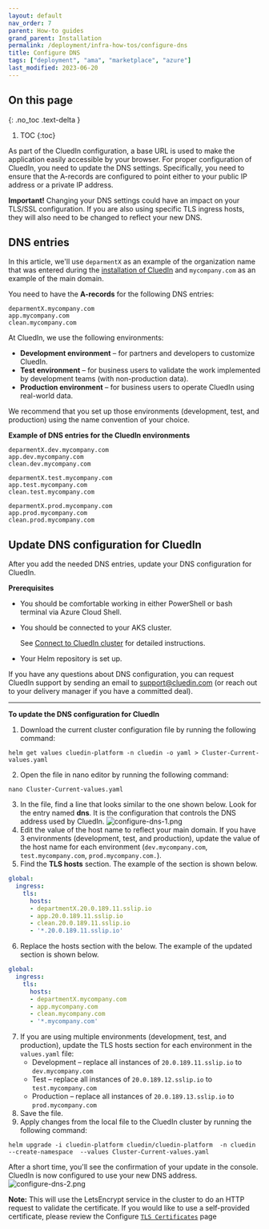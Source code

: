 ```yaml
---
layout: default
nav_order: 7
parent: How-to guides
grand_parent: Installation
permalink: /deployment/infra-how-tos/configure-dns
title: Configure DNS
tags: ["deployment", "ama", "marketplace", "azure"]
last_modified: 2023-06-20
---
```

## On this page
{: .no_toc .text-delta }
1. TOC
{:toc}


As part of the CluedIn configuration, a base URL is used to make the application easily accessible by your browser. For proper configuration of CluedIn, you need to update the DNS settings. Specifically, you need to ensure that the A-records are configured to point either to your public IP address or a private IP address.

**Important!** Changing your DNS settings could have an impact on your TLS/SSL configuration. If you are also using specific TLS ingress hosts, they will also need to be changed to reflect your new DNS.

## DNS entries

In this article, we'll use `deparmentX` as an example of the organization name that was entered during the [installation of CluedIn](/deployment/azure-marketplace/step-3#complete-the-initial-setup-tab) and `mycompany.com` as an example of the main domain.

You need to have the **A-records** for the following DNS entries:

```
deparmentX.mycompany.com
app.mycompany.com
clean.mycompany.com
```

At CluedIn, we use the following environments:

- **Development environment** – for partners and developers to customize CluedIn.
- **Test environment** – for business users to validate the work implemented by development teams (with non-production data).
- **Production environment** – for business users to operate CluedIn using real-world data.

We recommend that you set up those environments (development, test, and production) using the name convention of your choice.

**Example of DNS entries for the CluedIn environments**

```
deparmentX.dev.mycompany.com
app.dev.mycompany.com
clean.dev.mycompany.com

deparmentX.test.mycompany.com
app.test.mycompany.com
clean.test.mycompany.com

deparmentX.prod.mycompany.com
app.prod.mycompany.com
clean.prod.mycompany.com
```

## Update DNS configuration for CluedIn

After you add the needed DNS entries, update your DNS configuration for CluedIn.

**Prerequisites**

- You should be comfortable working in either PowerShell or bash terminal via Azure Cloud Shell.
- You should be connected to your AKS cluster.

    See [Connect to CluedIn cluster](/deployment/infra-how-tos/connect-to-cluedin) for detailed instructions.

- Your Helm repository is set up.

If you have any questions about DNS configuration, you can request CluedIn support by sending an email to <a href="mailto:support@cluedin.com">support@cluedin.com</a> (or reach out to your delivery manager if you have a committed deal).

<hr>

**To update the DNS configuration for CluedIn**

1. Download the current cluster configuration file by running the following command:
```
helm get values cluedin-platform -n cluedin -o yaml > Cluster-Current-values.yaml
```
2. Open the file in nano editor by running the following command:
```
nano Cluster-Current-values.yaml
```
3. In the file, find a line that looks similar to the one shown below. Look for the entry named **dns**. It is the configuration that controls the DNS address used by CluedIn.
![configure-dns-1.png](../../assets/images/ama/howtos/configure-dns-1.png)
4. Edit the value of the host name to reflect your main domain. If you have 3 environments (development, test, and production), update the value of the host name for each environment (`dev.mycompany.com`, `test.mycompany.com`, `prod.mycompany.com.`).
5. Find the **TLS hosts** section. The example of the section is shown below.
```yaml
global:
  ingress:
    tls:
      hosts:
      - departmentX.20.0.189.11.sslip.io
      - app.20.0.189.11.sslip.io
      - clean.20.0.189.11.sslip.io
      - '*.20.0.189.11.sslip.io'
```
6. Replace the hosts section with the below. The example of the updated section is shown below.
```yaml
global:
  ingress:
    tls:
      hosts:
      - departmentX.mycompany.com
      - app.mycompany.com
      - clean.mycompany.com
      - '*.mycompany.com'
```

7. If you are using multiple environments (development, test, and production), update the TLS hosts section for each environment in the `values.yaml` file:
   - Development – replace all instances of `20.0.189.11.sslip.io` to `dev.mycompany.com`
   - Test – replace all instances of `20.0.189.12.sslip.io` to `test.mycompany.com`
   - Production – replace all instances of `20.0.189.13.sslip.io` to `prod.mycompany.com`
8. Save the file.
9. Apply changes from the local file to the CluedIn cluster by running the following command:
```
helm upgrade -i cluedin-platform cluedin/cluedin-platform  -n cluedin --create-namespace  --values Cluster-Current-values.yaml
```

After a short time, you'll see the confirmation of your update in the console. CluedIn is now configured to use your new DNS address.
![configure-dns-2.png](../../assets/images/ama/howtos/configure-dns-2.png)

**Note:** This will use the LetsEncrypt service in the cluster to do an HTTP request to validate the certificate. If you would like to use a self-provided certificate, please review the Configure [`TLS Certificates`](/deployment/infra-how-tos/configure-certificates) page